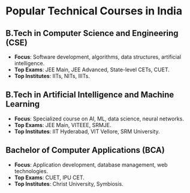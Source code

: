 
# Popular Technical Courses in India

## B.Tech in Computer Science and Engineering (CSE)
- **Focus**: Software development, algorithms, data structures, artificial intelligence.
- **Top Exams**: JEE Main, JEE Advanced, State-level CETs, CUET.
- **Top Institutes**: IITs, NITs, IIITs.

## B.Tech in Artificial Intelligence and Machine Learning
- **Focus**: Specialized course on AI, ML, data science, neural networks.
- **Top Exams**: JEE Main, VITEEE, SRMJE.
- **Top Institutes**: IIT Hyderabad, VIT Vellore, SRM University.

## Bachelor of Computer Applications (BCA)
- **Focus**: Application development, database management, web technologies.
- **Top Exams**: CUET, IPU CET.
- **Top Institutes**: Christ University, Symbiosis.
